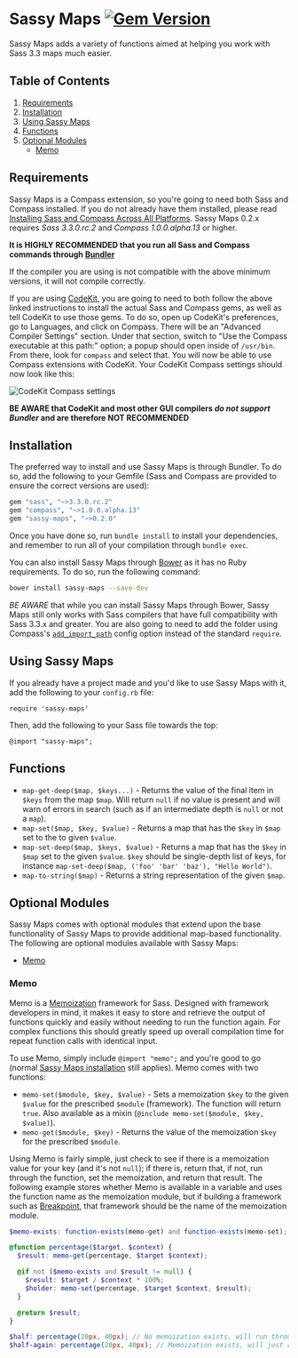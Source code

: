 # Sassy Maps [![Gem Version](https://badge.fury.io/rb/sassy-maps.png)](http://badge.fury.io/rb/sassy-maps)

Sassy Maps adds a variety of functions aimed at helping you work with Sass 3.3 maps much easier.

## Table of Contents

1. [Requirements](#requirements)
2. [Installation](#installation)
3. [Using Sassy Maps](#using-sassy-maps)
4. [Functions](#functions)
5. [Optional Modules](#optional-modules)
	* [Memo](#memo)

## Requirements

Sassy Maps is a Compass extension, so you're going to need both Sass and Compass installed. If you do not already have them installed, please read [Installing Sass and Compass Across All Platforms](http://snugug.com/musings/installing-sass-and-compass-across-all-platform). Sassy Maps 0.2.x requires *Sass 3.3.0.rc.2* and *Compass 1.0.0.alpha.13* or higher.

**It is HIGHLY RECOMMENDED that you run all Sass and Compass commands through [Bundler](http://bundler.io/)**

If the compiler you are using is not compatible with the above minimum versions, it will not compile correctly.

If you are using [CodeKit](http://incident57.com/codekit/), you are going to need to both follow the above linked instructions to install the actual Sass and Compass gems, as well as tell CodeKit to use those gems. To do so, open up CodeKit's preferences, go to Languages, and click on Compass. There will be an "Advanced Compiler Settings" section. Under that section, switch to "Use the Compass executable at this path:" option; a popup should open inside of `/usr/bin`. From there, look for `compass` and select that. You will now be able to use Compass extensions with CodeKit. Your CodeKit Compass settings should now look like this:

![CodeKit Compass settings](http://f.cl.ly/items/320z0n1b1b2Q2Q0P351R/Screen%20Shot%202013-04-03%20at%202.14.30%20PM.png)

**BE AWARE that CodeKit and most other GUI compilers *do not support Bundler* and are therefore NOT RECOMMENDED**

## Installation

The preferred way to install and use Sassy Maps is through Bundler. To do so, add the following to your Gemfile (Sass and Compass are provided to ensure the correct versions are used):

```ruby
gem "sass", "~>3.3.0.rc.2"
gem "compass", "~>1.0.0.alpha.13"
gem "sassy-maps", "~>0.2.0"
```

Once you have done so, run `bundle install` to install your dependencies, and remember to run all of your compilation through `bundle exec`.

You can also install Sassy Maps through [Bower](http://bower.io/) as it has no Ruby requirements. To do so, run the following command:

```bash
bower install sassy-maps --save-dev
```

*BE AWARE* that while you can install Sassy Maps through Bower, Sassy Maps still only works with Sass compilers that have full compatibility with Sass 3.3.x and greater. You are also going to need to add the folder using Compass's [`add_import_path`](http://compass-style.org/help/tutorials/configuration-reference/) config option instead of the standard `require`.

## Using Sassy Maps

If you already have a project made and you'd like to use Sassy Maps with it, add the following to your `config.rb` file:

`require 'sassy-maps'`

Then, add the following to your Sass file towards the top:

`@import "sassy-maps";`

## Functions

* `map-get-deep($map, $keys...)` - Returns the value of the final item in `$keys` from the map `$map`. Will return `null` if no value is present and will warn of errors in search (such as if an intermediate depth is `null` or not a `map`).
* `map-set($map, $key, $value)` - Returns a map that has the `$key` in `$map` set to the to given `$value`.
* `map-set-deep($map, $keys, $value)` - Returns a map that has the `$key` in `$map` set to the given `$value`. `$key` should be single-depth list of keys, for instance `map-set-deep($map, ('foo' 'bar' 'baz'), "Hello World")`.
* `map-to-string($map)` - Returns a string representation of the given `$map`.


## Optional Modules

Sassy Maps comes with optional modules that extend upon the base functionality of Sassy Maps to provide additional map-based functionality. The following are optional modules available with Sassy Maps:

* [Memo](#memo)

### Memo

Memo is a [Memoization](http://en.wikipedia.org/wiki/Memoization) framework for Sass. Designed with framework developers in mind, it makes it easy to store and retrieve the output of functions quickly and easily without needing to run the function again. For complex functions this should greatly speed up overall compilation time for repeat function calls with identical input.

To use Memo, simply include `@import "memo";` and you're good to go (normal [Sassy Maps installation](#installation) still applies). Memo comes with two functions:

* `memo-set($module, $key, $value)` - Sets a memoization `$key` to the given `$value` for the prescribed `$module` (framework). The function will return `true`. Also available as a mixin (`@include memo-set($module, $key, $value)`).
* `memo-get($module, $key)` - Returns the value of the memoization `$key` for the prescribed `$module`.

Using Memo is fairly simple, just check to see if there is a memoization value for your key (and it's not `null`); if there is, return that, if not, run through the function, set the memoization, and return that result. The following example stores whether Memo is available in a variable and uses the function name as the memoization module, but if building a framework such as [Breakpoint](http://github.com/team-sass/breakpoint), that framework should be the name of the memoization module.

```scss
$memo-exists: function-exists(memo-get) and function-exists(memo-set);

@function percentage($target, $context) {
  $result: memo-get(percentage, $target $context);

  @if not ($memo-exists and $result != null) {
    $result: $target / $context * 100%;
    $holder: memo-set(percentage, $target $context, $result);
  }

  @return $result;
}

$half: percentage(20px, 40px); // No memoization exists, will run through the function
$half-again: percentage(20px, 40px); // Memoization exists, will just return that result
```
